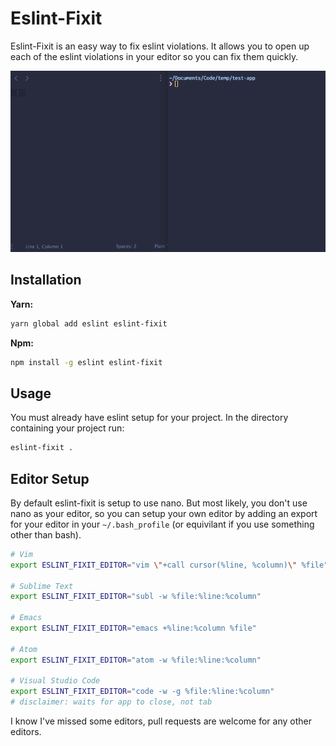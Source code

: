 # Eslint-Fixit

Eslint-Fixit is an easy way to fix eslint violations. It allows you to open up each of the eslint violations in your editor so you can fix them quickly.

 ![eslint-fixit](images/eslint-fixit.gif)

## Installation

**Yarn:**

```bash
yarn global add eslint eslint-fixit
```

**Npm:**

```bash
npm install -g eslint eslint-fixit
```

## Usage

You must already have eslint setup for your project. In the directory containing your project run:

```bash
eslint-fixit .
```

## Editor Setup

By default eslint-fixit is setup to use nano. But most likely, you don't use nano as your editor, so you can setup your own editor by adding an export for your editor in your `~/.bash_profile` (or equivilant if you use something other than bash).


```bash
# Vim
export ESLINT_FIXIT_EDITOR="vim \"+call cursor(%line, %column)\" %file"

# Sublime Text
export ESLINT_FIXIT_EDITOR="subl -w %file:%line:%column"

# Emacs
export ESLINT_FIXIT_EDITOR="emacs +%line:%column %file"

# Atom
export ESLINT_FIXIT_EDITOR="atom -w %file:%line:%column"

# Visual Studio Code
export ESLINT_FIXIT_EDITOR="code -w -g %file:%line:%column" 
# disclaimer: waits for app to close, not tab
```
I know I've missed some editors, pull requests are welcome for any other editors.